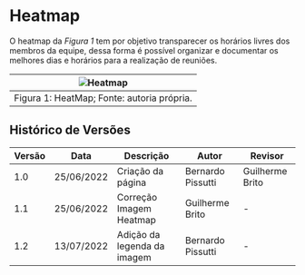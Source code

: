 # Heatmap

O heatmap da _Figura 1_ tem por objetivo transparecer os horários livres dos membros da equipe, dessa forma é possível organizar e documentar os melhores dias e horários para a realização de reuniões.

| ![Heatmap](../_media/heatmap.png "versionamento") |
|---------------------------------------------------|
| Figura 1: HeatMap; Fonte: autoria própria.        |

## Histórico de Versões

| Versão | Data       | Descrição                   | Autor             | Revisor         |
|--------|------------|-----------------------------|-------------------|-----------------|
| 1.0    | 25/06/2022 | Criação da página           | Bernardo Pissutti | Guilherme Brito |
| 1.1    | 25/06/2022 | Correção Imagem Heatmap     | Guilherme Brito   | -               |
| 1.2    | 13/07/2022 | Adição da legenda da imagem | Bernardo Pissutti | -               |

